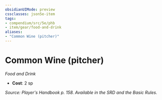 ```yaml
---
obsidianUIMode: preview
cssclasses: json5e-item
tags:
- compendium/src/5e/phb
- item/gear/food-and-drink
aliases: 
- "Common Wine (pitcher)"
---
```

# Common Wine (pitcher)
*Food and Drink*  

- **Cost**: 2 sp

*Source: Player's Handbook p. 158. Available in the SRD and the Basic Rules.*